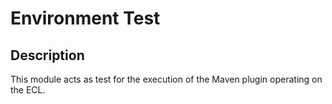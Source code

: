 # Environment Test

## Description
This module acts as test for the execution of the Maven plugin operating on the ECL.